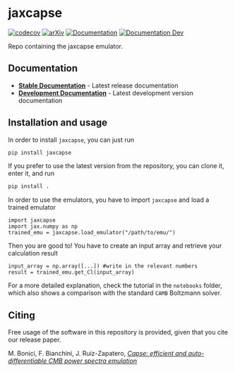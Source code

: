 # jaxcapse
[![codecov](https://codecov.io/gh/CosmologicalEmulators/jaxcapse/graph/badge.svg?token=D6VJ14G46U)](https://codecov.io/gh/CosmologicalEmulators/jaxcapse)
[![arXiv](https://img.shields.io/badge/arXiv-2307.14339-b31b1b.svg)](https://arxiv.org/abs/2307.14339)
[![Documentation](https://img.shields.io/badge/docs-stable-blue.svg)](https://cosmologicalemulators.github.io/jaxcapse/stable/)
[![Documentation Dev](https://img.shields.io/badge/docs-dev-orange.svg)](https://cosmologicalemulators.github.io/jaxcapse/dev/)

Repo containing the jaxcapse emulator.

## Documentation

- **[Stable Documentation](https://cosmologicalemulators.github.io/jaxcapse/stable/)** - Latest release documentation
- **[Development Documentation](https://cosmologicalemulators.github.io/jaxcapse/dev/)** - Latest development version documentation

## Installation and usage

In order to install `jaxcapse`, you can just run

```bash
pip install jaxcapse
```

If you prefer to use the latest version from the repository, you can clone it, enter it, and run

```bash
pip install .
```

In order to use the emulators, you have to import `jaxcapse` and load a trained emulator

```python3
import jaxcapse
import jax.numpy as np
trained_emu = jaxcapse.load_emulator("/path/to/emu/")
```
Then you are good to! You have to create an input array and retrieve your calculation result

```python3
input_array = np.array([...]) #write in the relevant numbers
result = trained_emu.get_Cl(input_array)
```

For a more detailed explanation, check the tutorial in the `notebooks` folder, which also shows a comparison with the standard `CAMB` Boltzmann solver.

## Citing

Free usage of the software in this repository is provided, given that you cite our release paper.

M. Bonici, F. Bianchini, J. Ruiz-Zapatero, [_Capse: efficient and auto-differentiable CMB power spectra emulation_](https://arxiv.org/abs/2307.14339)
